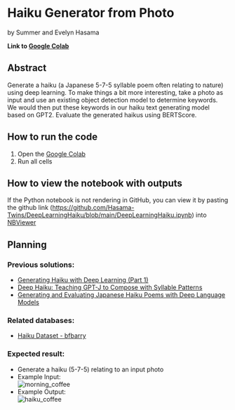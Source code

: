 # Haiku Generator from Photo
by Summer and Evelyn Hasama

**Link to [Google Colab](https://colab.research.google.com/drive/10c8s3OMpfmYegwXHPN35EXQsFH6s_AsS?usp=sharing)**

## Abstract

Generate a haiku (a Japanese 5-7-5 syllable poem often relating to nature) using deep learning. To make things a bit more interesting, take a photo as input and use an existing object detection model to determine keywords. We would then put these keywords in our haiku text generating model based on GPT2. Evaluate the generated haikus using BERTScore.

## How to run the code

1. Open the [Google Colab](https://colab.research.google.com/drive/10c8s3OMpfmYegwXHPN35EXQsFH6s_AsS?usp=sharing)
2. Run all cells 

## How to view the notebook with outputs

If the Python notebook is not rendering in GitHub, you can view it by pasting the github link (https://github.com/Hasama-Twins/DeepLearningHaiku/blob/main/DeepLearningHaiku.ipynb) into [NBViewer](https://nbviewer.org/)

## Planning

### Previous solutions: 
- [Generating Haiku with Deep Learning (Part 1)](https://towardsdatascience.com/generating-haiku-with-deep-learning-dbf5d18b4246)
- [Deep Haiku: Teaching GPT-J to Compose with Syllable Patterns](https://towardsdatascience.com/deep-haiku-teaching-gpt-j-to-compose-with-syllable-patterns-5234bca9701)
- [Generating and Evaluating Japanese Haiku Poems with Deep Language Models](https://www.nvidia.com/en-us/on-demand/session/gtcspring21-p31430/)   

### Related databases:
- [Haiku Dataset - bfbarry](https://www.kaggle.com/datasets/bfbarry/haiku-dataset)

### Expected result:
- Generate a haiku (5-7-5) relating to an input photo
- Example Input:  
  ![morning_coffee](https://user-images.githubusercontent.com/69527370/224106895-9572690e-fa20-4df9-b1cf-5193c6be7ad7.jpeg)
- Example Output:  
  ![haiku_coffee](https://user-images.githubusercontent.com/69527370/224106832-2998b638-ad8c-4595-a5a6-56b64c8c16e9.png)
